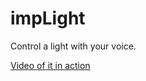 impLight
========

Control a light with your voice.

[Video of it in action](http://www.youtube.com/watch?v=EdQsRBWyHyI)
